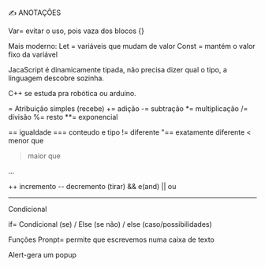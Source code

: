 
✍️ ANOTAÇÕES

Var= evitar o uso, pois vaza dos blocos {}

Mais moderno:
Let = variáveis que mudam de valor
Const = mantém o valor fixo da variável

JacaScript é dinamicamente tipada, não precisa dizer qual o tipo, a linguagem descobre sozinha.


C++ se estuda pra robótica ou arduíno.

= Atribuição simples (recebe)
+= adição
-= subtração
*= multiplicação
/= divisão
%= resto
**= exponencial

== igualdade
=== conteudo e tipo
!= diferente
"== exatamente diferente 
< menor que
> maior que

...

++ incremento
-- decremento (tirar)
&& e(and)
|| ou
_____________________________________________________________

Condicional

if= Condicional (se) / Else (se não) / else (caso/possibilidades)

Funções
Pronpt= permite que escrevemos numa caixa de texto

Alert-gera um popup




